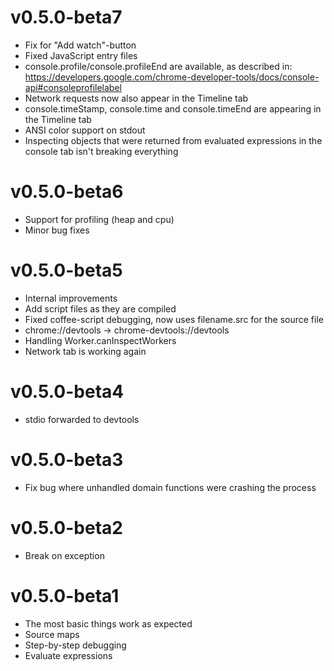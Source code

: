 
# v0.5.0-beta7
* Fix for "Add watch"-button
* Fixed JavaScript entry files
* console.profile/console.profileEnd are available, as described in:
  https://developers.google.com/chrome-developer-tools/docs/console-api#consoleprofilelabel
* Network requests now also appear in the Timeline tab
* console.timeStamp, console.time and console.timeEnd are appearing in the Timeline tab
* ANSI color support on stdout
* Inspecting objects that were returned from evaluated expressions in the console tab
  isn't breaking everything

# v0.5.0-beta6
* Support for profiling (heap and cpu)
* Minor bug fixes

# v0.5.0-beta5
* Internal improvements
* Add script files as they are compiled
* Fixed coffee-script debugging, now uses filename.src for the source file
* chrome://devtools -> chrome-devtools://devtools
* Handling Worker.canInspectWorkers
* Network tab is working again

# v0.5.0-beta4
* stdio forwarded to devtools

# v0.5.0-beta3
* Fix bug where unhandled domain functions were crashing the process

# v0.5.0-beta2
* Break on exception

# v0.5.0-beta1
* The most basic things work as expected
* Source maps
* Step-by-step debugging
* Evaluate expressions
